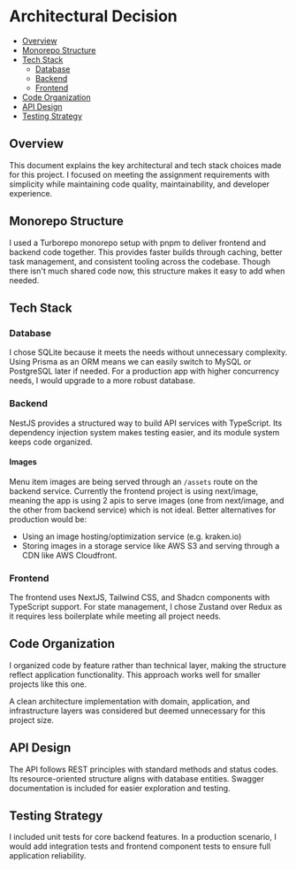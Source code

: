 # Architectural Decision

- [Overview](#overview)
- [Monorepo Structure](#monorepo-structure)
- [Tech Stack](#tech-stack)
  - [Database](#database)
  - [Backend](#backend)
  - [Frontend](#frontend)
- [Code Organization](#code-organization)
- [API Design](#api-design)
- [Testing Strategy](#testing-strategy)

## Overview

This document explains the key architectural and tech stack choices made for this project. I focused on meeting the assignment requirements with simplicity while maintaining code quality, maintainability, and developer experience.

## Monorepo Structure

I used a Turborepo monorepo setup with pnpm to deliver frontend and backend code together. This provides faster builds through caching, better task management, and consistent tooling across the codebase. Though there isn't much shared code now, this structure makes it easy to add when needed.

## Tech Stack

### Database

I chose SQLite because it meets the needs without unnecessary complexity. Using Prisma as an ORM means we can easily switch to MySQL or PostgreSQL later if needed. For a production app with higher concurrency needs, I would upgrade to a more robust database.

### Backend

NestJS provides a structured way to build API services with TypeScript. Its dependency injection system makes testing easier, and its module system keeps code organized.

#### Images
Menu item images are being served through an `/assets` route on the backend service. Currently the frontend project is using next/image, meaning the app is using 2 apis to serve images (one from next/image, and the other from backend service) which is not ideal. Better alternatives for production would be:
- Using an image hosting/optimization service (e.g. kraken.io)
- Storing images in a storage service like AWS S3 and serving through a CDN like AWS Cloudfront.

### Frontend

The frontend uses NextJS, Tailwind CSS, and Shadcn components with TypeScript support. For state management, I chose Zustand over Redux as it requires less boilerplate while meeting all project needs.

## Code Organization

I organized code by feature rather than technical layer, making the structure reflect application functionality. This approach works well for smaller projects like this one.

A clean architecture implementation with domain, application, and infrastructure layers was considered but deemed unnecessary for this project size.

## API Design

The API follows REST principles with standard methods and status codes. Its resource-oriented structure aligns with database entities. Swagger documentation is included for easier exploration and testing.

## Testing Strategy

I included unit tests for core backend features. In a production scenario, I would add integration tests and frontend component tests to ensure full application reliability.